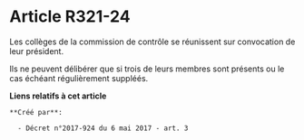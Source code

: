 # Article R321-24

Les collèges de la commission de contrôle se réunissent sur convocation de leur président.

Ils ne peuvent délibérer que si trois de leurs membres sont présents ou le cas échéant régulièrement suppléés.

**Liens relatifs à cet article**

	**Créé par**:

	  - Décret n°2017-924 du 6 mai 2017 - art. 3
